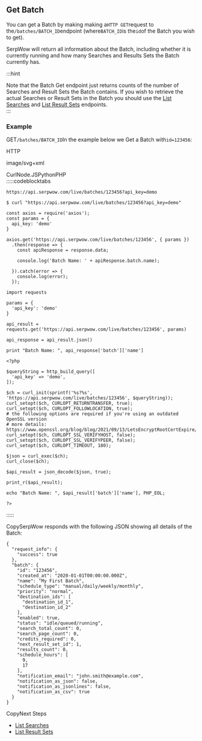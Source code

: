 Get Batch
---------

You can get a Batch by making making a`HTTP GET`request to the`/batches/BATCH_ID`endpoint (where`BATCH_ID`is the`id`of the Batch you wish to get).

SerpWow will return all information about the Batch, including whether it is currently running and how many Searches and Results Sets the Batch currently has.

  
:::hint



Note that the Batch Get endpoint just returns counts of the number of Searches and Result Sets the Batch contains. If you wish to retrieve the actual Searches or Result Sets in the Batch you should use the [List Searches](/docs/batches-api/searches/list) and [List Result Sets](/docs/batches-api/results/list) endpoints.  
:::

### Example

GET`/batches/BATCH_ID`In the example below we Get a Batch with`id=123456`:



HTTP



image/svg+xml
































CurlNode.JSPythonPHP  
:::::codeblocktabs


```
https://api.serpwow.com/live/batches/123456?api_key=demo
```

```
$ curl "https://api.serpwow.com/live/batches/123456?api_key=demo"
```

```
const axios = require('axios');
const params = {
  api_key: 'demo'
}

axios.get('https://api.serpwow.com/live/batches/123456', { params })
  .then(response => {
    const apiResponse = response.data;

    console.log('Batch Name: ' + apiResponse.batch.name);

  }).catch(error => {
    console.log(error);
  });
```

```
import requests

params = {
  'api_key': 'demo'
}

api_result = requests.get('https://api.serpwow.com/live/batches/123456', params)

api_response = api_result.json()

print "Batch Name: ", api_response['batch']['name']
```

```
<?php
      
$queryString = http_build_query([
  'api_key' => 'demo',
]);

$ch = curl_init(sprintf('%s?%s', 'https://api.serpwow.com/live/batches/123456', $queryString));
curl_setopt($ch, CURLOPT_RETURNTRANSFER, true);
curl_setopt($ch, CURLOPT_FOLLOWLOCATION, true);
# the following options are required if you're using an outdated OpenSSL version
# more details: https://www.openssl.org/blog/blog/2021/09/13/LetsEncryptRootCertExpire/
curl_setopt($ch, CURLOPT_SSL_VERIFYHOST, false);
curl_setopt($ch, CURLOPT_SSL_VERIFYPEER, false);
curl_setopt($ch, CURLOPT_TIMEOUT, 180);

$json = curl_exec($ch);
curl_close($ch);

$api_result = json_decode($json, true);

print_r($api_result);

echo "Batch Name: ", $api_result['batch']['name'], PHP_EOL;

?>
```
  
:::::

CopySerpWow responds with the following JSON showing all details of the Batch:


```
{
  "request_info": {
    "success": true
  },
  "batch": {
    "id": "123456",
    "created_at": "2020-01-01T00:00:00.000Z",
    "name": "My First Batch",
    "schedule_type": "manual/daily/weekly/monthly",
    "priority": "normal",
    "destination_ids": [
      "destination_id_1",
      "destination_id_2"
    ],
    "enabled": true,
    "status": "idle/queued/running",
    "search_total_count": 0,
    "search_page_count": 0,
    "credits_required": 0,
    "next_result_set_id": 1,
    "results_count": 0,
    "schedule_hours": [
      9,
      17
    ],
    "notification_email": "john.smith@example.com",
    "notification_as_json": false,
    "notification_as_jsonlines": false,
    "notification_as_csv": true
  }
}
```
CopyNext Steps

* [List Searches](/docs/batches-api/searches/list)
* [List Result Sets](/docs/batches-api/results/list)
